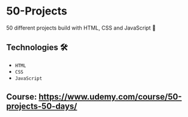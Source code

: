 # 50-Projects
50 different projects build with HTML, CSS and JavaScript 🗿

## Technologies 🛠️
* `HTML`
* `CSS`
* `JavaScript`

## Course: https://www.udemy.com/course/50-projects-50-days/
